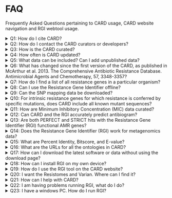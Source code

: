 # FAQ
Frequently Asked Questions pertaining to CARD usage, CARD website navigation and RGI webtool usage.
<p>

<details closed>
  <summary>Q1: How do I cite CARD?</summary>
  <br>
  A: Alcock et al. 2020. CARD 2020: antibiotic resistome surveillance with the Comprehensive Antibiotic Resistance Database. Nucleic Acids Research, 48, D517-D525.
</details>

<details closed>
  <summary>Q2: How do I contact the CARD curators or developers?</summary> 
  <br>
  A: You can contact the CARD curators or developers directly at card@mcmaster.ca, Twitter at @arpcard, or at GitHub.
</details>

<details closed>
  <summary>Q3: How is the CARD curated?</summary>
  <br>
  A: The CARD is curated by a group of experts in the area of antimicrobial resistance (AMR) and bioinformatics, including consultation with outside experts where needed.
</details>

<details closed>
  <summary>Q4: How often is CARD updated?</summary>
  <br>
  A: The CARD is updated monthly.
</details>


<details closed>
  <summary>Q5: What data can be included? Can I add unpublished data?</summary>
  <br>
  A: Only peered reviewed, published data that is also associated with a GenBank accession can be included in the curated CARD data with the exception of beta-lactamases. We can additionally provide genome or whole-genome shotgun assembly bulk annotation for private data sets using the Resistance Gene Identifier, please contact card@mcmaster.ca.
</details>


<details closed>
  <summary>Q6: What has changed since the first version of the CARD, as published in McArthur et al. 2013. The Comprehensive Antibiotic Resistance Database. Antimicrobial Agents and Chemotherapy, 57, 3348-3357?</summary>
  <br>
  A: The CARD is now more tightly focussed on antimicrobial resistance (AMR) reference sequences and associated detection models. Each sequence curated into the CARD is now associated with both the Antibiotic Resistance Ontology to provide classification and semantic context as well as defined detection models and parameters. The CARD has additionally abandoned use of internal accessions for sequences and now exclusively uses GenBank accessions.
</details>

<details closed>
  <summary>Q7: How do I find a list of all resistance genes in a particular organism?</summary>
  <br>
  A: CARD now provides annotated genomes, plasmids, and whole-genome shotgun assemblies in the Genomes & Variants section.
</details>

<details closed>
  <summary>Q8: Can I use the Resistance Gene Identifier offline?</summary>
  <br>
  A: Yes, the Resistance Gene Identifier can now be downloaded as command-line software.
</details>

<details closed>
  <summary>Q9: Can the SNP mapping data be downloaded?</summary>
  <br>
  A: Yes, the SNP mapping data is now available in the Downloads sections within the card.json and snps.txt files.
</details>

<details closed>
  <summary>Q10: For intrinsic resistance genes for which resistance is conferred by specific mutations, does CARD include all known mutant sequences?</summary>
  <br>
  A: The CARD does not contain complete sequences of resistant mutants, due to the fact the individual mutations are often reported in the literature without the complete mutant gene sequence being deposited in GenBank. Instead, the CARD maintains a complete list of all resistance SNPs relative to a reference sequence, which may either be a reported mutant sequence or a wild-type sequence. As such, it is important that SNP mapping be included in analysis of any genes that require mutation to confer resistance. This step is included in the Resistance Gene Identifier but not naive BLAST analyses. Computational predicted sequence variants are available in the Genomes & Variants section.
</details>

<details closed>
  <summary>Q11: How are Minimum Inhibitory Concentration (MIC) data curated?</summary> 
  <br>
  A: The CARD does not yet curate MIC data directly, but instead records the resistance profile of resistance genes. This is performed using the categorical confers_resistance_to relationship within the Antibiotic Resistance Ontology, e.g. beta-lactamases confers_resistance_to beta-lactams, as well as the specific confers_resistance_to_drug relationship, e.g. AAC(1) confers_resistance_to_drug apramycin. The latter requires constant curatorial effort and may have gaps - please let us know if find such missing data within the CARD.
</details>

<details closed>
  <summary>Q12: Can CARD and the RGI accurately predict antibiogram?</summary>
  <br>
  A: While the CARD systematically curates categorical confers_resistance_to relationships within the Antibiotic Resistance Ontology, e.g. beta-lactamases confers_resistance_to beta-lactams, curation of specific confers_resistance_to_drug relationships, e.g. AAC(1) confers_resistance_to_drug apramycin, is rarely complete due to the volume of literature to curate, variation in MICs for genes among pathogens, and changing clinical breakpoints. As such, curation of confers_resistance_to_drug relationships for accurate prediction of antibiogram is currently inconsistent throughout the CARD and our RGI software is focussed primarily upon accurate prediction of resistome, not antibiogram.
</details>

<details closed>
  <summary>Q13: Are both PERFECT and STRICT hits with the Resistance Gene Identifier (RGI) functional AMR genes?</summary>
  <br>
  A: If a hit is PERFECT, the predicted gene perfectly matches a known resistance gene curated in the CARD at the amino acid level (including SNPs if that is part of the detection model). Only published AMR genes, with subsequent submission of sequence to GenBank, with clear evidence of elevated MICs are curated into CARD. However, a PERFECT hit does not indicate if the AMR gene is expressed or if it results in elevated MIC in the pathogen of interest. Activity of AMR genes can be pathogen and strain specific. STRICT hits are not exact matches to a published AMR sequence, but are similar to CARD reference sequences within detection model cut-offs defined by the CARD curators. STRICT hits are likely functional, but those with low percent similarity to the curated CARD reference sequence may require experimental verification.
</details>

<details closed>
  <summary>Q14: Does the Resistance Gene Identifier (RGI) work for metagenomics data?</summary>
  <br>
  A: Yes, the RGI can analyze metagenomics data at the command line. Full details are available at GitHub.
</details>

<details closed>
  <summary>Q15: What are Percent Identity, Bitscore, and E-value?</summary>
  <br>
  A: From the NCBI BLAST Glossary, percent identity is the extent to which two (nucleotide or amino acid) sequences have the same residues at the same positions in an alignment, often expressed as a percentage. The expectation value or expect value represents the number of different alignments with scores equivalent to or better that is expected to occur in a database search by chance. The lower the E value, the more significant the score and the alignment. The bitscore is derived from the raw alignment score, taking the statistical properties of the scoring system into account. Because bitscores are normalized with respect to the scoring system, they can be used to compare alignment scores from different searches. In addition, they provide finer resolution of differences among similar proteins than the expectation score.
</details>

<details closed>
  <summary>Q16: What are the URLs for all the ontologies in CARD?</summary>
  <br>
  A: Antibiotic resistance Ontology (ARO):
  
    /aro/accession e.g https://card.mcmaster.ca/aro/3003689 
    
  Relationship Ontology (RO):
  
    /ro/accession e.g https://card.mcmaster.ca/ro/is_a 
    
  Model Ontology (MO): 
  
    /mo/accession e.g https://card.mcmaster.ca/mo/0000009 
    
  NCBI Taxonomy Ontology (NCBITaxon):
  
    /ncbitaxon/accession e.g https://card.mcmaster.ca/ncbitaxon/570 
    
  Gene Ontology (GO):
  
    /go/accession e.g https://card.mcmaster.ca/go/0022804
    
</details>

<details closed>
  <summary>Q17: How can I download the latest software or data without using the download page?</summary>
  <br>
  A: Download latest data:
  
    /latest/data e.g https://card.mcmaster.ca/latest/data 
    
  Download latest software:
  
    /latest/software e.g https://card.mcmaster.ca/latest/software
    
</details>

<details closed>
  <summary>Q18: How can I install RGI on my own device?</summary>
  <br>
  A: Please refer to https://github.com/arpcard/rgi for documentation on RGI functionality and installation processes.
</details>

<details closed>
  <summary>Q19: How do I use the RGI tool on the CARD website?</summary>
  <br>
  A: The FAQ github repository contains a PDF explaining the step-by-step process of accessing the RGI webtool.
</details>

<details closed>
  <summary>Q20: I want the Resistomes and Varian. Where can I find it?</summary>
  <br>
  A: You can find the Resistomes and Variant at https://card.mcmaster.ca/resistomes.
</details>

<details closed>
  <summary>Q21: How can I help with CARD?</summary>
  <br>
  A: Any problems you find in CARD, you can post an issue at https://github.com/arpcard/amr_curation/issue.
</details>

<details closed>
  <summary>Q22: I am having problems running RGI, what do I do?</summary>
  <br>
  A: Please ensure that you have all the necessary dependencies on your device. Dependencies are listed at https://github.com/arpcard/rgi. Also ensure that you've installed it correctly. If assistance is still required, please email us at card@mcmaster.ca. Be sure to include detailed information how your process, a snapshot of your input file, your error, and anything that you believe is important to know. The more you tell us, the better we can help you.
</details>

<details closed>
  <summary>Q23: I have a windows PC. How do I run RGI?</summary>
  <br>
  A: Windows is not supported by RGI. Please use MacOS or Linux. Alternatively, if you have access to a remote virtual environment, you may use that instead.
</details>

</p>

